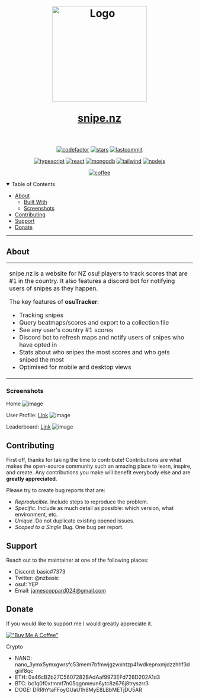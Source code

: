 <h1 align="center">
  <a href="https://snipe.nz">
    <img src="https://user-images.githubusercontent.com/54062686/132940622-359c74fe-2b83-4024-82df-822f82267d20.png" alt="Logo" width="256" height="256">
  </a>

  
  [snipe.nz](https://osutracker.com)
</h1>

<div align="center">
  <br />

  [![codefactor](https://img.shields.io/codefactor/grade/github/nzbasic/snipe.nz)](https://github.com/nzbasic/snipe.nz)
  [![stars](https://img.shields.io/github/stars/nzbasic/snipe.nz?style=flat-square)](https://github.com/nzbasic/snipe.nz)
  [![lastcommit](https://img.shields.io/github/last-commit/nzbasic/snipe.nz)](https://github.com/nzbasic/snipe.nz)


  [![typescript](https://img.shields.io/badge/TypeScript-007ACC?style=for-the-badge&logo=typescript&logoColor=white)](https://github.com/microsoft/typescript)
  [![react](https://img.shields.io/badge/React-20232A?style=for-the-badge&logo=react&logoColor=61DAFB)](https://github.com/facebook/react)
  [![mongodb](https://img.shields.io/badge/MongoDB-4EA94B?style=for-the-badge&logo=mongodb&logoColor=white)](https://github.com/mongodb/mongo)
  [![tailwind](https://img.shields.io/badge/Tailwind_CSS-38B2AC?style=for-the-badge&logo=tailwind-css&logoColor=white)](https://github.com/tailwindlabs/tailwindcss)
  [![nodejs](https://img.shields.io/badge/Node.js-339933?style=for-the-badge&logo=nodedotjs&logoColor=white)](https://github.com/nodejs/node)
  

  [![coffee](https://img.shields.io/badge/Buy_Me_A_Coffee-FFDD00?style=for-the-badge&logo=buy-me-a-coffee&logoColor=black)](https://www.buymeacoffee.com/nzbasic)

</div>

<details open="open">
<summary>Table of Contents</summary>

- [About](#about)
  - [Built With](#built-with)
  - [Screenshots](#screenshots)
- [Contributing](#contributing)
- [Support](#support)
- [Donate](#donate)

</details>

---

## About

<table>
<tr>
<td>

snipe.nz is a website for NZ osu! players to track scores that are #1 in the country. It also features a discord bot for notifying users of snipes as they happen. 

The key features of **osuTracker**:

- Tracking snipes
- Query beatmaps/scores and export to a collection file
- See any user's country #1 scores
- Discord bot to refresh maps and notify users of snipes who have opted in
- Stats about who snipes the most scores and who gets sniped the most
- Optimised for mobile and desktop views

</td>
</tr>
</table>

### Screenshots

Home
![image](https://user-images.githubusercontent.com/54062686/132940865-9ee30714-cfee-4749-8b4f-6914cf6325f4.png)

User Profile: [Link](https://snipe.nz/user/330252)
![image](https://user-images.githubusercontent.com/54062686/132940886-0f501f1f-fb4b-4239-9e87-6d92424cf90d.png)

Leaderboard: [Link](https://snipe.nz/players)
![image](https://user-images.githubusercontent.com/54062686/132940905-3ace443e-09d1-4c78-a208-c6fab506e3a9.png)

## Contributing

First off, thanks for taking the time to contribute! Contributions are what makes the open-source community such an amazing place to learn, inspire, and create. Any contributions you make will benefit everybody else and are **greatly appreciated**.

Please try to create bug reports that are:

- _Reproducible._ Include steps to reproduce the problem.
- _Specific._ Include as much detail as possible: which version, what environment, etc.
- _Unique._ Do not duplicate existing opened issues.
- _Scoped to a Single Bug._ One bug per report.

## Support

Reach out to the maintainer at one of the following places:

- Discord: basic#7373
- Twitter: @nzbasic
- osu!: YEP
- Email: jamescoppard024@gmail.com

## Donate

If you would like to support me I would greatly appreciate it. 

[!["Buy Me A Coffee"](https://www.buymeacoffee.com/assets/img/custom_images/orange_img.png)](https://www.buymeacoffee.com/nzbasic)

Crypto
- NANO: nano_3ymx5ymxgwrsfc53mem7bfmwjgzwxhtzp41wdkepnxmjdzzhhf3dgiiif8qc
- ETH: 0x46cB2b27C5607282BAdAaf9973EFd728D202A1d3
- BTC: bc1q0f0xtmmf7n05qgnmeun6ytc8z676j8tryszrr3
- DOGE: DRRhYtaFFoyGUaU1h8MyE8LBbMETjDU5AR



